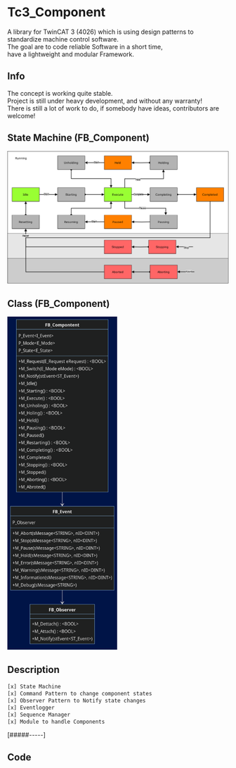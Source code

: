 # Tc3_Component
A library for TwinCAT 3 (4026) which is using design patterns to standardize machine control software.\
The goal are to code reliable Software in a short time,\
have a lightweight and modular Framework.

## Info
The concept is working quite stable.\
Project is still under heavy development, and without any warranty!\
There is still a lot of work to do, if somebody have ideas, contributors are welcome!

## State Machine (FB_Component)
![State Machine](docs/StateModel.svg)

## Class (FB_Component)
[<img src="docs/FB_Component.png" width="250"/>](docs/FB_Component.png)

## Description
    [x] State Machine
    [x] Command Pattern to change component states
    [x] Observer Pattern to Notify state changes
    [x] Eventlogger
    [x] Sequence Manager
    [x] Module to handle Components

[#####-----]

## Code 
